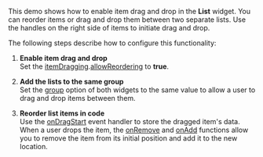 This demo shows how to enable item drag and drop in the **List** widget. You can reorder items or drag and drop them between two separate lists. Use the handles on the right side of items to initiate drag and drop.

The following steps describe how to configure this functionality:

1. **Enable item drag and drop**        
Set the [itemDragging](/Documentation/ApiReference/UI_Widgets/dxList/Configuration/#itemDragging).[allowReordering](/Documentation/ApiReference/UI_Widgets/dxSortable/Configuration/#allowReordering) to **true**.

1. **Add the lists to the same group**      
Set the [group](/Documentation/ApiReference/UI_Widgets/dxSortable/Configuration/#group) option of both widgets to the same value to allow a user to drag and drop items between them.

1. **Reorder list items in code**       
Use the [onDragStart](/Documentation/ApiReference/UI_Widgets/dxSortable/Configuration/#onDragStart) event handler to store the dragged item's data. When a user drops the item, the [onRemove](/Documentation/ApiReference/UI_Widgets/dxSortable/Configuration/#onRemove) and [onAdd](/Documentation/ApiReference/UI_Widgets/dxSortable/Configuration/#onAdd) functions allow you to remove the item from its initial position and add it to the new location.